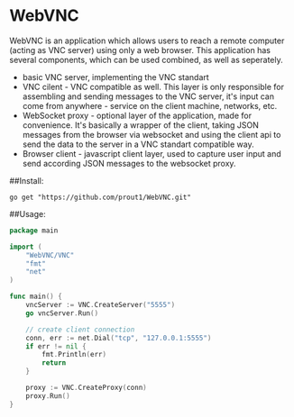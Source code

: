 # WebVNC

WebVNC is an application which allows users to reach a remote computer (acting as VNC server) using only a web browser.
This application has several components, which can be used combined, as well as seperately. 

- basic VNC server, implementing the VNC standart
- VNC cilent - VNC compatible as well. This layer is only responsible for assembling and sending messages to 
the VNC server, it's input can come from anywhere - service on the client machine, networks, etc.
- WebSocket proxy - optional layer of the application, made for convenience. It's basically a wrapper of the client, taking JSON 
messages from the browser via websocket and using the client api to send the data to the server in a VNC standart compatible way.
- Browser client - javascript client layer, used to capture user input and send according JSON messages to the websocket proxy.

##Install: 
```
go get "https://github.com/prout1/WebVNC.git"
```

##Usage:

```go
package main

import (
	"WebVNC/VNC"
	"fmt"
	"net"
)

func main() {
	vncServer := VNC.CreateServer("5555")
	go vncServer.Run()

	// create client connection
	conn, err := net.Dial("tcp", "127.0.0.1:5555")
	if err != nil {
		fmt.Println(err)
		return
	}

	proxy := VNC.CreateProxy(conn)
	proxy.Run()
}

```
